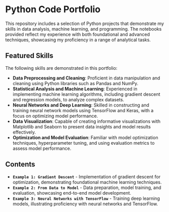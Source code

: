 # Python Code Portfolio

This repository includes a selection of Python projects that demonstrate my skills in data analysis, machine learning, and programming. The notebooks provided reflect my experience with both foundational and advanced techniques, showcasing my proficiency in a range of analytical tasks.

## Featured Skills

The following skills are demonstrated in this portfolio:

- **Data Preprocessing and Cleaning**: Proficient in data manipulation and cleaning using Python libraries such as Pandas and NumPy.
- **Statistical Analysis and Machine Learning**: Experienced in implementing machine learning algorithms, including gradient descent and regression models, to analyze complex datasets.
- **Neural Networks and Deep Learning**: Skilled in constructing and training neural network models using TensorFlow and Keras, with a focus on optimizing model performance.
- **Data Visualization**: Capable of creating informative visualizations with Matplotlib and Seaborn to present data insights and model results effectively.
- **Optimization and Model Evaluation**: Familiar with model optimization techniques, hyperparameter tuning, and using evaluation metrics to assess model performance.

## Contents

- **`Example 1: Gradient Descent`** - Implementation of gradient descent for optimization, demonstrating foundational machine learning techniques.
- **`Example 2: From Data to Model`** - Data preparation, model training, and evaluation, showcasing end-to-end model development.
- **`Example 3: Neural Networks with TensorFlow`** - Training deep learning models, illustrating proficiency with neural networks and TensorFlow.
